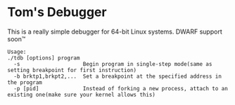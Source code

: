 # Tom's Debugger
This is a really simple debugger for 64-bit Linux systems. DWARF support soon™
```
Usage:
./tdb [options] program
  -s                    Begin program in single-step mode(same as setting breakpoint for first instruction)
  -b brktp1,brkpt2,...  Set a breakpoint at the specified address in the program
  -p [pid]              Instead of forking a new process, attach to an existing one(make sure your kernel allows this)
```

